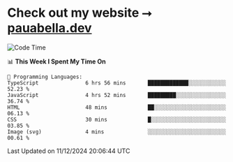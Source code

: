 # Check out my website ⭢ [pauabella.dev](https://pauabella.dev)

<!--START_SECTION:waka-->
![Code Time](http://img.shields.io/badge/Code%20Time-3%2C961%20hrs%2020%20mins-blue)

📊 **This Week I Spent My Time On** 

```text
💬 Programming Languages: 
TypeScript               6 hrs 56 mins       █████████████░░░░░░░░░░░░   52.23 % 
JavaScript               4 hrs 52 mins       █████████░░░░░░░░░░░░░░░░   36.74 % 
HTML                     48 mins             ██░░░░░░░░░░░░░░░░░░░░░░░   06.13 % 
CSS                      30 mins             █░░░░░░░░░░░░░░░░░░░░░░░░   03.85 % 
Image (svg)              4 mins              ░░░░░░░░░░░░░░░░░░░░░░░░░   00.61 % 
```


 Last Updated on 11/12/2024 20:06:44 UTC
<!--END_SECTION:waka-->
